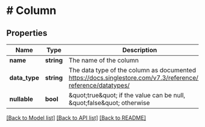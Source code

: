 # # Column

## Properties

Name | Type | Description | Notes
------------ | ------------- | ------------- | -------------
**name** | **string** | The name of the column |
**data_type** | **string** | The data type of the column as documented https://docs.singlestore.com/v7.3/reference/sql-reference/datatypes/ |
**nullable** | **bool** | \&quot;true\&quot; if the value can be null, \&quot;false\&quot; otherwise |

[[Back to Model list]](../../README.md#models) [[Back to API list]](../../README.md#endpoints) [[Back to README]](../../README.md)
